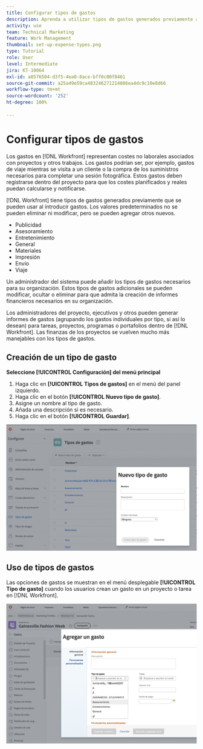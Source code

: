 ```yaml
---
title: Configurar tipos de gastos
description: Aprenda a utilizar tipos de gastos generados previamente al introducir gastos y a crear nuevos tipos de gastos.
activity: use
team: Technical Marketing
feature: Work Management
thumbnail: set-up-expense-types.png
type: Tutorial
role: User
level: Intermediate
jira: KT-10064
exl-id: a8576504-d3f5-4ea0-8ace-bff0c00f8461
source-git-commit: a25a49e59ca483246271214886ea4dc9c10e8d66
workflow-type: tm+mt
source-wordcount: '252'
ht-degree: 100%

---
```


# Configurar tipos de gastos

Los gastos en [!DNL Workfront] representan costes no laborales asociados con proyectos y otros trabajos. Los gastos podrían ser, por ejemplo, gastos de viaje mientras se visita a un cliente o la compra de los suministros necesarios para completar una sesión fotográfica. Estos gastos deben registrarse dentro del proyecto para que los costes planificados y reales puedan calcularse y notificarse.

[!DNL Workfront] tiene tipos de gastos generados previamente que se pueden usar al introducir gastos. Los valores predeterminados no se pueden eliminar ni modificar, pero se pueden agregar otros nuevos.

* Publicidad
* Asesoramiento
* Entretenimiento
* General
* Materiales
* Impresión
* Envío
* Viaje

Un administrador del sistema puede añadir los tipos de gastos necesarios para su organización. Estos tipos de gastos adicionales se pueden modificar, ocultar o eliminar para que admita la creación de informes financieros necesarios en su organización.

Los administradores del proyecto, ejecutivos y otros pueden generar informes de gastos (agrupando los gastos individuales por tipo, si así lo desean) para tareas, proyectos, programas o portafolios dentro de [!DNL Workfront]. Las finanzas de los proyectos se vuelven mucho más manejables con los tipos de gastos.

## Creación de un tipo de gasto

**Seleccione [!UICONTROL Configuración] del menú principal**

1. Haga clic en **[!UICONTROL Tipos de gastos]** en el menú del panel izquierdo.
1. Haga clic en el botón **[!UICONTROL Nuevo tipo de gasto]**.
1. Asigne un nombre al tipo de gasto.
1. Añada una descripción si es necesario.
1. Haga clic en el botón **[!UICONTROL Guardar]**.

![Una imagen de la creación de un [!UICONTROL Tipo de gasto]](assets/setting-up-finances-6.png)

## Uso de tipos de gastos

Las opciones de gastos se muestran en el menú desplegable **[!UICONTROL Tipo de gasto]** cuando los usuarios crean un gasto en un proyecto o tarea en [!DNL Workfront].

![Una imagen de adición de un nuevo gasto](assets/setting-up-finances-7.png)
